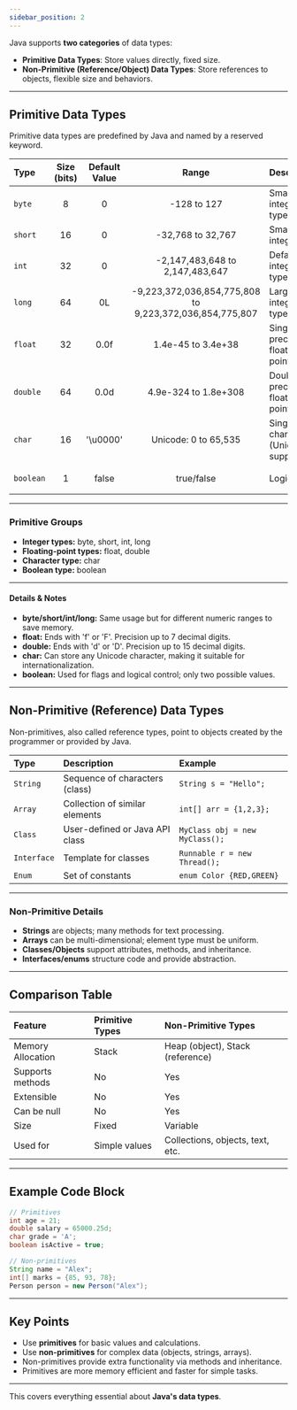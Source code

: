 ```yaml
---
sidebar_position: 2
---
```

<!-- <img src="https://r2cdn.perplexity.ai/pplx-full-logo-primary-dark%402x.png" style="height:64px;margin-right:32px"/> -->

<!-- # add everything in markdown -->

<!-- Here is an **all-inclusive explanation of Java data types**. The details cover primitive and non-primitive (reference) types with tables, notes, and code samples.

***

<!-- # Java Data Types -->

<!-- ## Overview -->

Java supports **two categories** of data types:

- **Primitive Data Types**: Store values directly, fixed size.
- **Non-Primitive (Reference/Object) Data Types**: Store references to objects, flexible size and behaviors.

***

## Primitive Data Types

Primitive data types are predefined by Java and named by a reserved keyword.


| Type | Size (bits) | Default Value | Range | Description | Example |
| :-- | :--: | :--: | :--: | :-- | :-- |
| `byte` | 8 | 0 | -128 to 127 | Smallest integer type | `byte b = 100;` |
| `short` | 16 | 0 | -32,768 to 32,767 | Small integer | `short s = 2000;` |
| `int` | 32 | 0 | -2,147,483,648 to 2,147,483,647 | Default integer type | `int n = 250000;` |
| `long` | 64 | 0L | -9,223,372,036,854,775,808 to 9,223,372,036,854,775,807 | Large integer type | `long m = 250000L;` |
| `float` | 32 | 0.0f | 1.4e-45 to 3.4e+38 | Single precision floating-point | `float x = 2.3f;` |
| `double` | 64 | 0.0d | 4.9e-324 to 1.8e+308 | Double precision floating-point | `double y = 5.7d;` |
| `char` | 16 | '\u0000' | Unicode: 0 to 65,535 | Single character (Unicode support) | `char c = 'A';` |
| `boolean` | 1 | false | true/false | Logic | `boolean flag = true;` |


***

### Primitive Groups

- **Integer types:** byte, short, int, long
- **Floating-point types:** float, double
- **Character type:** char
- **Boolean type:** boolean

***

#### Details \& Notes

- **byte/short/int/long:** Same usage but for different numeric ranges to save memory.
- **float:** Ends with 'f' or 'F'. Precision up to 7 decimal digits.
- **double:** Ends with 'd' or 'D'. Precision up to 15 decimal digits.
- **char:** Can store any Unicode character, making it suitable for internationalization.
- **boolean:** Used for flags and logical control; only two possible values.

***

## Non-Primitive (Reference) Data Types

Non-primitives, also called reference types, point to objects created by the programmer or provided by Java.


| Type | Description | Example |
| :-- | :-- | :-- |
| `String` | Sequence of characters (class) | `String s = "Hello";` |
| `Array` | Collection of similar elements | `int[] arr = {1,2,3};` |
| `Class` | User-defined or Java API class | `MyClass obj = new MyClass();` |
| `Interface` | Template for classes | `Runnable r = new Thread();` |
| `Enum` | Set of constants | `enum Color {RED,GREEN}` |


***

### Non-Primitive Details

- **Strings** are objects; many methods for text processing.
- **Arrays** can be multi-dimensional; element type must be uniform.
- **Classes/Objects** support attributes, methods, and inheritance.
- **Interfaces/enums** structure code and provide abstraction.

***

## Comparison Table

| Feature | Primitive Types | Non-Primitive Types |
| :-- | :-- | :-- |
| Memory Allocation | Stack | Heap (object), Stack (reference) |
| Supports methods | No | Yes |
| Extensible | No | Yes |
| Can be null | No | Yes |
| Size | Fixed | Variable |
| Used for | Simple values | Collections, objects, text, etc. |


***

## Example Code Block

```java
// Primitives
int age = 21;
double salary = 65000.25d;
char grade = 'A';
boolean isActive = true;

// Non-primitives
String name = "Alex";
int[] marks = {85, 93, 78};
Person person = new Person("Alex");
```


***

## Key Points

- Use **primitives** for basic values and calculations.
- Use **non-primitives** for complex data (objects, strings, arrays).
- Non-primitives provide extra functionality via methods and inheritance.
- Primitives are more memory efficient and faster for simple tasks.

***

This covers everything essential about **Java's data types**.
